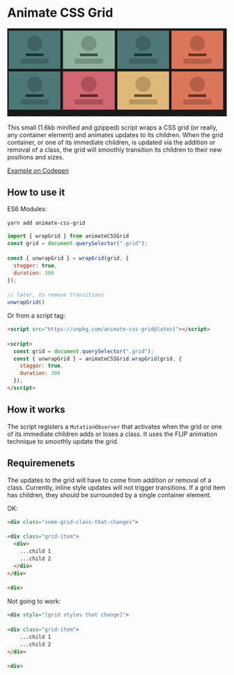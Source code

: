 # Animate CSS Grid

![demo of animate-css-grid in action](./demo/grid.gif)

This small (1.6kb minified and gzipped) script wraps a CSS grid (or really, any container element) and animates updates to its children.
When the grid container, or one of its immediate children, is updated via the addition or removal of a class, the grid will smoothly transition its children to their new positions and sizes.

[Example on Codepen](https://codepen.io/aholachek/pen/VXjOPB)

## How to use it

ES6 Modules:

`yarn add animate-css-grid`

```js
import { wrapGrid } from animateCSSGrid
const grid = document.querySelector(".grid");

const { unwrapGrid } = wrapGrid(grid, {
  stagger: true,
  duration: 300
});

// later, to remove transitions
unwrapGrid()
```

Or from a script tag:
```html
<script src="https://unpkg.com/animate-css-grid@latest"></script>

<script>
  const grid = document.querySelector(".grid");
  const { unwrapGrid } = animateCSSGrid.wrapGrid(grid, {
    stagger: true,
    duration: 300
  });
</script>
```


## How it works

The script registers a `MutationObserver` that activates when the grid or one of its immediate children adds or loses a class.
It uses the FLIP animation technique to smoothly update the grid.

## Requiremenets

The updates to the grid will have to come from addition or removal of a class. Currently, inline style updates will not trigger transitions.
If a grid item has children, they should be surrounded by a single container element. 

OK:
```html
<div class="some-grid-class-that-changes">

<div class="grid-item">
  <div>
    ...child 1
    ...child 2
  </div>
</div>

<div>
```

Not going to work:
```html
<div style="[grid styles that change]">

<div class="grid-item">
    ...child 1
    ...child 2
</div>

<div>
```
